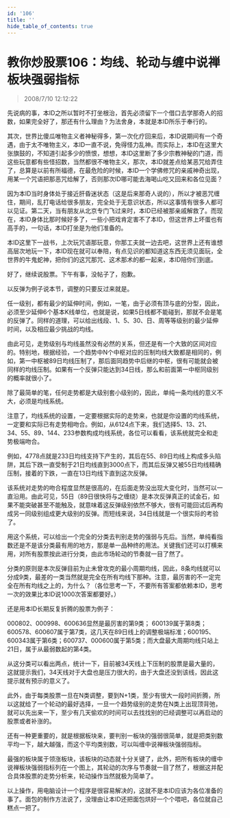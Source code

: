 ```yaml
---
id: '106'
title: ''
hide_table_of_contents: true
---
```


# 教你炒股票106：均线、轮动与缠中说禅板块强弱指标

> 2008/7/10 12:12:22

<div style={{color: '#FF0000', fontSize: '18px', fontWeight: '500'}}>

先说病的事，本ID之所以暂时不打坐根治，首先必须留下一个借口去学那奇人的招数，如果完全好了，那还有什么理由？为法舍身，本就是本ID所乐于奉行的。

其次，世界比傻瓜唯物主义者神秘得多，第一次化疗回来后，本ID说期间有一个奇遇，由于太不唯物主义，本ID一直不说，免得怪力乱神。而实际上，本ID在这里大张旗鼓的，不知道引起多少的愤恨，想想，本ID这里断了多少宗教神秘的门道，而这些玩意都有些怪招数，当然都很不唯物主义，那次，本ID就差点给某恶咒给弄住了，总算是以前有所福德，在最危险的时候，本ID一个学佛修咒的亲戚神奇出现，用某一个咒语把那恶咒给解了，否则那次ID哪可能去海喝山吃又回来和各位见面？

因为本ID当时身体处于接近肝昏迷状态（这是后来那奇人说的），所以才被恶咒缠住，期间，乱打电话给很多朋友，完全处于无意识状态，所以这事情有很多人都可以见证。第二天，当有朋友从北京专门飞过来时，本ID已经被那亲戚解救了。而现在，本ID身体比那时候好多了，一些小把戏肯定害不了本ID，但这世界上坏蛋也有高手的，一句话，本ID打坐是为他们准备的。

本ID这里下一战书，上次玩咒语那玩意，你那工夫就一边去吧，这世界上还有谁想高层次地玩一下，本ID现在就可以奉陪，有点见识的都知道这东西无须见面玩，全世界的牛鬼蛇神，把你们的这咒那咒、这术那术的都一起来，本ID陪你们到底。

好了，继续说股票。下午有事，没帖子了，抱歉。

</div>

<div style={{color: '#000066', fontSize: '18px', fontWeight: '500'}}>


以反弹为例子说本节，调整的只要反过来就是。

任一级别，都有最少的延伸时间，例如，一笔，由于必须有顶与底的分型，因此，必须至少延伸6个基本K线单位，也就是说，如果5日线都不能碰到，那就不会是笔的反弹了。同样的道理，可以给出线段、1、5、30、日、周等等级别的最少延伸时间，以及相应最少挑战的均线。

由此可见，走势级别与均线虽然没有必然的关系，但还是有一个大致的区间对应的。特别地，根据经验，一个趋势中N个中枢对应的压制均线大致都是相同的，例如，第一中枢被89日均线压制了，那后面同趋势中后继的中枢，很有可能就会被同样的均线压制。如果有一个反弹只能达到34日线，那么和前面第一中枢同级别的概率就很小了。

除了最简单的笔，任何走势都是大级别套小级别的，因此，单纯一条均线的意义不大，必须是均线系统。

注意了，均线系统的设置，一定要根据实际的走势来，也就是你设置的均线系统，一定要和实际已有走势相吻合。例如，从6124点下来，我们选择5、13、21、34、55、89、144、233参数构成均线系统，各位可以看看，该系统就完全和走势极端吻合。

例如，4778点就是233日均线支持下产生的，其后在55、89日均线上构成多头陷阱，其后下跌一直受制于21日均线直到3000点下，而其后反弹又被55日均线精确压制，接着的下跌，一直在13日均线下直到这次反弹。

该系统对走势的吻合程度显然是很高的，在后面走势没出现大变化时，当然可以一直沿用。由此可见，55日（89日很快将与之缠绕）是本次反弹真正的试金石，如果不能突破甚至不能触及，就意味着这反弹级别依然不够大，很有可能回试后再构成另一同级别组成更大级别的反弹。而短线来说，34日线就是一个很实际的考验了。

用这个系统，可以给出一个完全的分类去判别走势的强弱与先后。当然，单纯看指数还是不是该分类最有用的地方，那是单一品种终的用法。关键我们还可以打横来用，对所有股票按此进行分类，由此市场轮动的节奏就一目了然了。

分类的原则是本次反弹目前为止未曾攻克的最小周期均线，因此，8条均线就可以分成9类，最差的一类当然就是完全在所有均线下那种。注意，最厉害的不一定完全在所有均线之上的，为什么？（各位思考一下，不要所有答案都依赖本ID，思考一次的效果比本ID说1000次答案都要好。）

还是用本ID长期反复折腾的股票为例子：

000802、000998、600636显然是最厉害的第9类； 600139属于第8类；600578、600607属于第7类，这几天在89日线上的调整极端标准；600195、600343属于第6类；600737、000600属于第5类；而大盘最大周期均线只站上21日，属于从最弱数起的第4类。

从这分类可以看出两点，统计一下，目前被34天线上下压制的股票是最大量的，这就提示我们，34天线对于大盘也是压力很大的，由于大盘还没到该线，因此这提示就有预示的意义了。

此外，由于每类股票一旦在N类调整，要到N+1类，至少有很大一段时间折腾，所以这就给了一个轮动的最好选择，一旦一个趋势级别的走势在N类上出现顶背弛，就可以先出来一下，至少有几天偷欢的时间可以去找找别的已经调整可以再启动的股票或者补涨的。

还有一种更重要的，就是根据板块来，要判别一板块的强弱很简单，就是把类别数平均一下，越大越强，而这个平均类别数，可以叫缠中说禅板块强弱指标。

最强的板块属于领涨板块，该板块的动态就十分关键了，此外，把所有板块的缠中说禅板块强弱指标列在一个图上，其轮动的次序与节奏就一目了然了，根据这并配合具体股票的走势分析来，轮动操作当然就极为简单了。

以上操作，用电脑设计一个程序是很容易解决的，这就不是本ID应该为各位准备的事了。面包的制作方法说了，没理由让本ID还把面包烘好一个个喂吧，各位就自己糕点一把了。

</div>